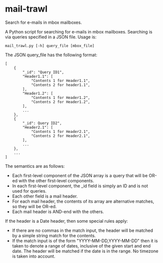 mail-trawl
==========

Search for e-mails in mbox mailboxes.

A Python script for searching for e-mails in mbox mailboxes. Searching is via queries specified in a JSON file. 
Usage is:

    mail_trawl.py [-h] query_file [mbox_file]
    
The JSON query_file has the following format:

    [
        {
            "_id": "Query ID1",
            "Header1.1": [
                "Contents 1 for Header1.1",
                "Contents 2 for header1.1",
            ],
            "Header1.2": [
                "Contents 1 for Header1.2",
                "Contents 2 for Header1.2",
            ],
            ...
        },
        {
            "_id": Query ID2",
            "Header2.1": [
                "Contents 1 for Header2.1",
                "Contents 2 for Header2.1",
            ],
            ...
        },
        ...
    ]
    
The semantics are as follows:

* Each first-level component of the JSON array is a query that will be OR-ed with the other first-level components.
* In each first-level component, the _id field is simply an ID and is not used for queries.
* Each other field is a mail header.
* For each mail header, the contents of its array are alternative matches, so they will be OR-ed.
* Each mail header is AND-end with the others.

If the header is a Date header, then some special rules apply:

* If there are no commas in the match input, the header will be matched by a simple string match for the contents.
* If the match input is of the form "YYYY-MM-DD,YYYY-MM-DD" then it is taken to denote a range of dates, inclusive
  of the given start and end date. The header will be matched if the date is in the range. No timezone is taken
  into account.
